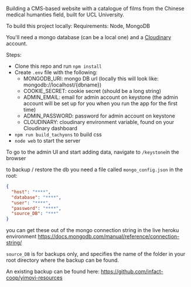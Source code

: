 Building a CMS-based website with a catalogue of films from the Chinese medical humanties field, built for UCL University.

To build this project locally:
Requirements: Node, MongoDB

You'll need a mongo database (can be a local one) and a [Cloudinary](http://cloudinary.com/) account.

Steps:
- Clone this repo and run `npm install`
- Create `.env` file with the following:
    - MONGODB_URI: mongo DB url (locally this will look like: mongodb://localhost/{dbname})
    - COOKIE_SECRET: cookie secret (should be a long string)
    - ADMIN_EMAIL: email for admin account on keystone (the admin account will be set up for you when you run the app for the first time)
    - ADMIN_PASSWORD: password for admin account on keystone
    - CLOUDINARY: cloudinary environment variable, found on your Cloudinary dashboard
- `npm run build_tachyons` to build css
- `node web` to start the server

To go to the admin UI and start adding data, navigate to `/keystone`in the browser

to backup / restore the db you need a file called `mongo_config.json` in the root:
```json
{
  "host": "****",
  "database": "****",
  "user": "****",
  "password": "****",
  "source_DB": "***"
}
```
you can get these out of the mongo connection string in the live heroku environment
https://docs.mongodb.com/manual/reference/connection-string/

`source_DB` is for backups only, and specifies the name of the folder in your root directory where the backup can be found.

An existing backup can be found here: https://github.com/infact-coop/yimovi-resources

